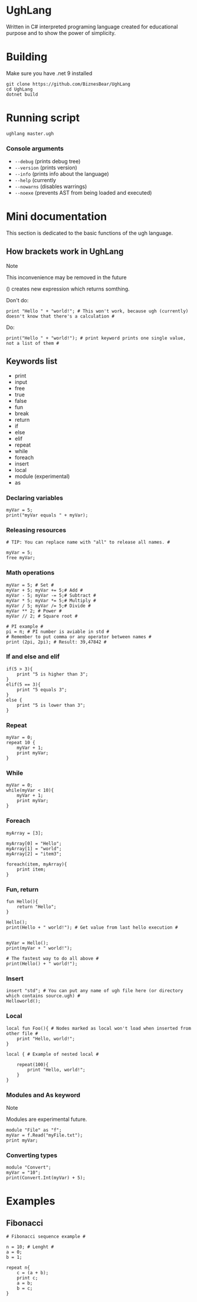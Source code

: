 # UghLang
Written in C# interpreted programing language created for educational purpose and to show the power of simplicity.

# Building
Make sure you have .net 9 installed
```
git clone https://github.com/BiznesBear/UghLang
cd UghLang
dotnet build
```

# Running script
```
ughlang master.ugh
```

### Console arguments
- `--debug` (prints debug tree)
- `--version` (prints version)
- `--info` (prints info about the language)
- `--help` (currently
- `--nowarns` (disables warrings)
- `--noexe` (prevents AST from being loaded and executed)

# Mini documentation
This section is dedicated to the basic functions of the ugh language.

## How brackets work in UghLang
> [!NOTE]
> This inconvenience may be removed in the future

() creates new expression which returns somthing.

Don't do:
```
print "Hello " + "world!"; # This won't work, because ugh (currently) doesn't know that there's a calculation #
```
Do:
```
print("Hello " + "world!"); # print keyword prints one single value, not a list of them # 
```

## Keywords list
- print
- input
- free
- true
- false
- fun
- break
- return 
- if
- else
- elif
- repeat
- while
- foreach
- insert
- local
- module (experimental)
- as

### Declaring variables
```ugh
myVar = 5;
print("myVar equals " + myVar);
```

### Releasing resources
```ugh
# TIP: You can replace name with "all" to release all names. #

myVar = 5;
free myVar;
```

### Math operations
```ugh
myVar = 5; # Set #
myVar + 5; myVar += 5;# Add #
myVar - 5; myVar -= 5;# Subtract #
myVar * 5; myVar *= 5;# Multiply #
myVar / 5; myVar /= 5;# Divide #
myVar ** 2; # Power #
myVar // 2; # Square root #

# PI example #
pi = π; # PI number is aviable in std #
# Remember to put comma or any operator between names #
print (2pi, 2pi); # Result: 39,47842 #
```


### If and else and elif
```ugh
if(5 > 3){
	print "5 is higher than 3";
}
elif(5 == 3){
	print "5 equals 3";
}
else {
	print "5 is lower than 3";
}
```

### Repeat
```ugh
myVar = 0;
repeat 10 {
	myVar + 1;
	print myVar;
}
```
### While
```ugh
myVar = 0;
while(myVar < 10){
	myVar + 1;
	print myVar;
}
```
### Foreach
```ugh
myArray = [3];

myArray[0] = "Hello";
myArray[1] = "world";
myArray[2] = "item3";

foreach(item, myArray){
    print item;
}
```


### Fun, return
```ugh
fun Hello(){
	return "Hello";
}

Hello();
print(Hello + " world!"); # Get value from last hello execution #


myVar = Hello();
print(myVar + " world!");

# The fastest way to do all above #
print(Hello() + " world!"); 
```

### Insert
```ugh
insert "std"; # You can put any name of ugh file here (or directory which contains source.ugh) #
Helloworld(); 
```

### Local
```ugh
local fun Foo(){ # Nodes marked as local won't load when inserted from other file # 
	print "Hello, world!";
} 

local { # Example of nested local #

	repeat(100){
		print "Hello, world!";
	}
}
```

### Modules and As keyword
> [!NOTE]
> Modules are experimental future.

```ugh
module "File" as "f";
myVar = f.Read("myFile.txt");
print myVar;
```

### Converting types
```ugh
module "Convert";
myVar = "10";
print(Convert.Int(myVar) + 5);
```

# Examples
## Fibonacci
```ugh
# Fibonacci sequence example #

n = 10; # Lenght #
a = 0; 
b = 1;  

repeat n{ 
    c = (a + b); 
    print c;  
    a = b;     
    b = c;     
}
```